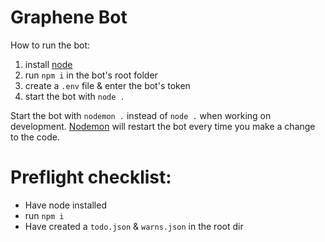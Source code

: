 # Graphene Bot

How to run the bot:
1) install [node](https://nodejs.org/en/)
2) run `npm i` in the bot's root folder
3) create a `.env` file & enter the bot's token
4) start the bot with `node .`

Start the bot with `nodemon .` instead of `node .` when working on development. [Nodemon](https://www.npmjs.com/package/nodemon) will restart the bot every time you make a change to the code.

# Preflight checklist:
* Have node installed
* run `npm i`
* Have created a `todo.json` & `warns.json` in the root dir
